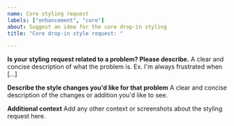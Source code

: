 ```yaml
---
name: Core styling request
labels: ["enhancement", "core"]
about: Suggest an idea for the core drop-in styling
title: "Core drop-in style request: "

---
```


**Is your styling request related to a problem? Please describe.**
A clear and concise description of what the problem is. Ex. I'm always frustrated when [...]

**Describe the style changes you'd like for that problem**
A clear and concise description of the changes or addition you'd like to see.

**Additional context**
Add any other context or screenshots about the styling request here.
